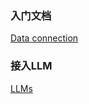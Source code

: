 ### 入门文档
[Data connection](https://python.langchain.com/docs/modules/data_connection/)

### 接入LLM
[LLMs](https://python.langchain.com/docs/integrations/llms/chatglm)